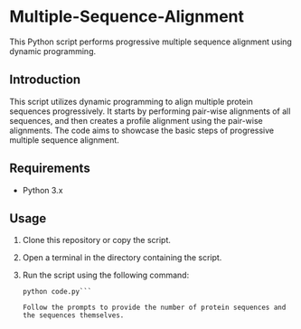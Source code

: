 # Multiple-Sequence-Alignment

This Python script performs progressive multiple sequence alignment using dynamic programming.

## Introduction

This script utilizes dynamic programming to align multiple protein sequences progressively. It starts by performing pair-wise alignments of all sequences, and then creates a profile alignment using the pair-wise alignments. The code aims to showcase the basic steps of progressive multiple sequence alignment.

## Requirements

- Python 3.x

## Usage

1. Clone this repository or copy the script.
2. Open a terminal in the directory containing the script.
3. Run the script using the following command:

   ```terminal
   python code.py```

   Follow the prompts to provide the number of protein sequences and the sequences themselves.
